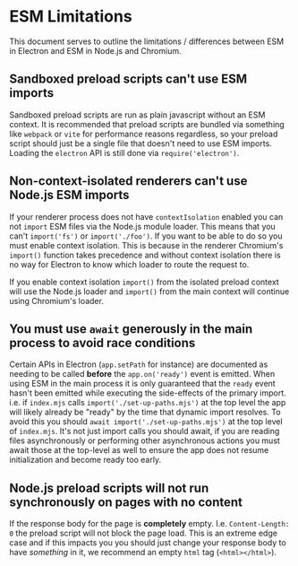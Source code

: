 # ESM Limitations

This document serves to outline the limitations / differences between ESM in Electron and ESM in Node.js and Chromium.

## Sandboxed preload scripts can't use ESM imports

Sandboxed preload scripts are run as plain javascript without an ESM context.  It is recommended that preload scripts are bundled via something like `webpack` or `vite` for performance reasons regardless, so your preload script should just be a single file that doesn't need to use ESM imports.  Loading the `electron` API is still done via `require('electron')`.

## Non-context-isolated renderers can't use Node.js ESM imports

If your renderer process does not have `contextIsolation` enabled you can not `import` ESM files via the Node.js module loader.  This means that you can't `import('fs')` or `import('./foo')`.  If you want to be able to do so you must enable context isolation.  This is because in the renderer Chromium's `import()` function takes precedence and without context isolation there is no way for Electron to know which loader to route the request to.

If you enable context isolation `import()` from the isolated preload context will use the Node.js loader and `import()` from the main context will continue using Chromium's loader.

## You must use `await` generously in the main process to avoid race conditions

Certain APIs in Electron (`app.setPath` for instance) are documented as needing to be called **before** the `app.on('ready')` event is emitted.  When using ESM in the main process it is only guaranteed that the `ready` event hasn't been emitted while executing the side-effects of the primary import.  i.e. if `index.mjs` calls `import('./set-up-paths.mjs')` at the top level the app will likely already be "ready" by the time that dynamic import resolves.  To avoid this you should `await import('./set-up-paths.mjs')` at the top level of `index.mjs`.  It's not just import calls you should await, if you are reading files asynchronously or performing other asynchronous actions you must await those at the top-level as well to ensure the app does not resume initialization and become ready too early.

## Node.js preload scripts will not run synchronously on pages with no content

If the response body for the page is **completely** empty.  I.e. `Content-Length: 0` the preload script will not block the page load.  This is an extreme edge case and if this impacts you you should just change your response body to have _something_ in it, we recommend an empty `html` tag (`<html></html>`).
